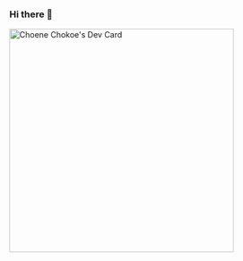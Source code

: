 ### Hi there 👋

<!--
**Choene/Choene** is a ✨ _special_ ✨ repository because its `README.md` (this file) appears on your GitHub profile.

Here are some ideas to get you started:

- 🔭 I’m currently working on ...
- 🌱 I’m currently learning ...
- 👯 I’m looking to collaborate on ...
- 🤔 I’m looking for help with ...
- 💬 Ask me about ...
- 📫 How to reach me: ...
- 😄 Pronouns: ...
- ⚡ Fun fact: ...
-->

<a href="https://app.daily.dev/ChoeneCodex"><img src="https://api.daily.dev/devcards/a636906c6a844c9ab95580e8fbca3f62.png?r=w2v" width="400" alt="Choene Chokoe's Dev Card"/></a>
